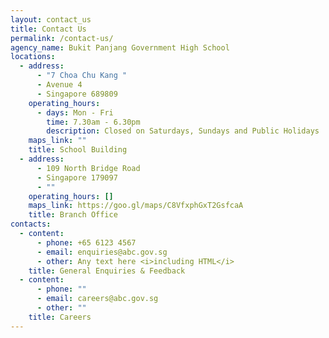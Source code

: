 ```yaml
---
layout: contact_us
title: Contact Us
permalink: /contact-us/
agency_name: Bukit Panjang Government High School
locations:
  - address:
      - "7 Choa Chu Kang "
      - Avenue 4
      - Singapore 689809
    operating_hours:
      - days: Mon - Fri
        time: 7.30am - 6.30pm
        description: Closed on Saturdays, Sundays and Public Holidays
    maps_link: ""
    title: School Building
  - address:
      - 109 North Bridge Road
      - Singapore 179097
      - ""
    operating_hours: []
    maps_link: https://goo.gl/maps/C8VfxphGxT2GsfcaA
    title: Branch Office
contacts:
  - content:
      - phone: +65 6123 4567
      - email: enquiries@abc.gov.sg
      - other: Any text here <i>including HTML</i>
    title: General Enquiries & Feedback
  - content:
      - phone: ""
      - email: careers@abc.gov.sg
      - other: ""
    title: Careers
---
```

